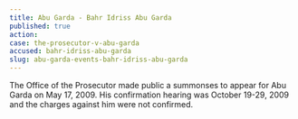 ```yaml
---
title: Abu Garda - Bahr Idriss Abu Garda
published: true
action:
case: the-prosecutor-v-abu-garda
accused: bahr-idriss-abu-garda
slug: abu-garda-events-bahr-idriss-abu-garda
---
```



The Office of the Prosecutor made public a summonses to appear for Abu Garda on May 17, 2009. His confirmation hearing was October 19-29, 2009 and the charges against him were not confirmed.